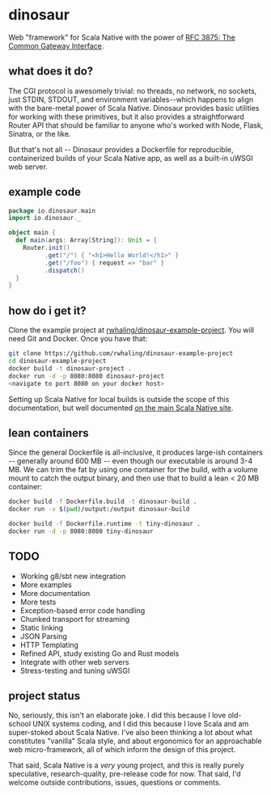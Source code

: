 # dinosaur
Web "framework" for Scala Native with the power of [RFC 3875: The Common Gateway Interface](https://tools.ietf.org/html/rfc3875).  

## what does it do?
The CGI protocol is awesomely trivial: no threads, no network, no sockets, just STDIN, STDOUT, and environment variables--which happens to align with the bare-metal power of Scala Native. Dinosaur provides basic utilities for working with these primitives, but it also provides a straightforward Router API that should be familiar to anyone who's worked with Node, Flask, Sinatra, or the like.

But that's not all -- Dinosaur provides a Dockerfile for reproducible, containerized builds of your Scala Native app, as well as a built-in uWSGI web server.

## example code
```scala
package io.dinosaur.main
import io.dinosaur._

object main {
  def main(args: Array[String]): Unit = {
    Router.init()
          .get("/") { "<h1>Hello World!</h1>" }
          .get("/foo") { request => "bar" }
          .dispatch()
  }
}
```

## how do i get it?
Clone the example project at  [rwhaling/dinosaur-example-project](https://github.com/rwhaling/dinosaur-example-project).  You will need Git and Docker.  Once you have that:
```sh
git clone https://github.com/rwhaling/dinosaur-example-project
cd dinosaur-example-project
docker build -t dinosaur-project .
docker run -d -p 8080:8080 dinosaur-project
<navigate to port 8080 on your docker host>
```

Setting up Scala Native for local builds is outside the scope of this documentation, but well documented [on the main Scala Native site](http://www.scala-native.org/en/latest/user/setup.html).

## lean containers
Since the general Dockerfile is all-inclusive, it produces large-ish containers -- generally around 600 MB -- even though our executable is around 3-4 MB.  We can trim the fat by using one container for the build, with a volume mount to catch the output binary, and then use that to build a lean < 20 MB container:

```sh
docker build -f Dockerfile.build -t dinosaur-build .
docker run -v $(pwd)/output:/output dinosaur-build

docker build -f Dockerfile.runtime -t tiny-dinosaur .
docker run -d -p 8080:8080 tiny-dinosaur
```

## TODO
 * Working g8/sbt new integration
 * More examples
 * More documentation
 * More tests
 * Exception-based error code handling
 * Chunked transport for streaming
 * Static linking
 * JSON Parsing
 * HTTP Templating
 * Refined API, study existing Go and Rust models
 * Integrate with other web servers
 * Stress-testing and tuning uWSGI

## project status
No, seriously, this isn't an elaborate joke. I did this because I love old-school UNIX systems coding, and I did this because I love Scala and am super-stoked about Scala Native.  I've also been thinking a lot about what constitutes "vanilla" Scala style, and about ergonomics for an approachable web micro-framework, all of which inform the design of this project.

That said, Scala Native is a *very* young project, and this is really purely speculative, research-quality, pre-release code for now. That said, I'd welcome outside contributions, issues, questions or comments.
